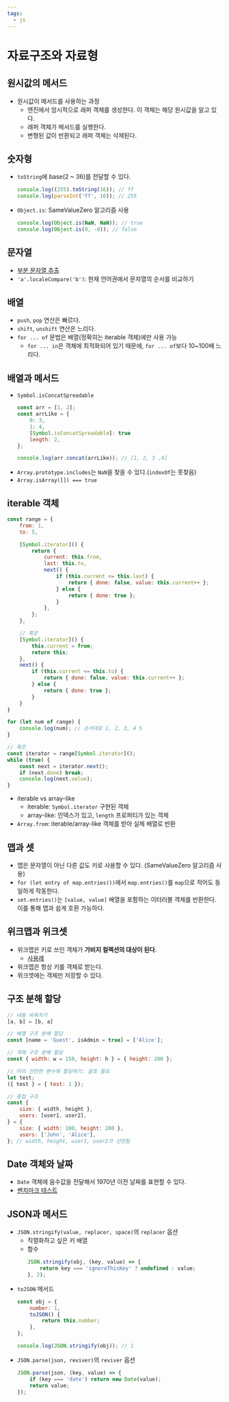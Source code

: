 ```yaml
---
tags:
  - js
---
```


# 자료구조와 자료형

## 원시값의 메서드

- 원시값이 메서드를 사용하는 과정
	- 엔진에서 암시적으로 래퍼 객체를 생성한다. 이 객체는 해당 원시값을 알고 있다.
	- 래퍼 객체가 메서드를 실행한다.
	- 변형된 값이 반환되고 래퍼 객체는 삭제된다.

## 숫자형

- `toString`에 base(2 ~ 36)를 전달할 수 있다.
	```js
	console.log((255).toString(16)); // ff
	console.log(parseInt('ff', 16)); // 255
	```
- `Object.is`: SameValueZero 알고리즘 사용
	```js
	console.log(Object.is(NaN, NaN)); // true
	console.log(Object.is(0, -0)); // false
	```

## 문자열

- [부분 문자열 추출](https://ko.javascript.info/string#ref-441)
- `'a'.localeCompare('b')`: 현재 언어권에서 문자열의 순서를 비교하기

## 배열

- `push`, `pop` 연산은 빠르다.
- `shift`, `unshift` 연산은 느리다.
- `for ... of` 문법은 배열(정확히는 iterable 객체)에만 사용 가능
	- `for ... in`은 객체에 최적화되어 있기 때문에, `for ... of`보다 10~100배 느리다.

## 배열과 메서드

- `Symbol.isConcatSpreadable`
	```js
	const arr = [1, 2];
	const arrLike = {
		0: 3,
		1: 4,
		[Symbol.isConcatSpreadable]: true
		length: 2,
	};

	console.log(arr.concat(arrLike)); // [1, 2, 3 ,4]
	```
- `Array.prototype.includes`는 `NaN`을 찾을 수 있다.(`indexOf`는 못찾음)
- `Array.isArray([]) === true`

## iterable 객체

```js
const range = {
	from: 1,
	to: 5,

	[Symbol.iterator]() {
		return {
			current: this.from,
			last: this.to,
			next() {
				if (this.current <= this.last) {
					return { done: false, value: this.current++ };
				} else {
					return { done: true };
				}
			},
		};
	},

	// 혹은
	[Symbol.iterator]() {
		this.current = from;
		return this;
	},
	next() {
		if (this.current <= this.to) {
			return { done: false, value: this.current++ };
		} else {
			return { done: true };
		}
	}
}

for (let num of range) {
	console.log(num); // 순서대로 1, 2, 3, 4 5
}

// 혹은
const iterator = range[Symbol.iterator]();
while (true) {
	const next = iterator.next();
	if (next.done) break;
	console.log(next.value);
}
```

- iterable vs array-like
	- iterable: `Symbol.iterator` 구현된 객체
	- array-like: 인덱스가 있고, `length` 프로퍼티가 있는 객체
- `Array.from`: iterable/array-like 객체를 받아 실제 배열로 반환

## 맵과 셋

- 맵은 문자열이 아닌 다른 값도 키로 사용할 수 있다. (SameValueZero 알고리즘 사용)
- `for (let entry of map.entries())`에서 `map.entries()`를 `map`으로 적어도 동일하게 작동한다.
- `set.entries()`는 `[value, value]` 배열을 포함하는 이터러블 객체를 반환한다. 이를 통해 맵과 쉽게 호환 가능하다.

## 위크맵과 위크셋

- 위크맵은 키로 쓰인 객체가 **가비지 컬렉션의 대상이 된다**.
	- [사용례](https://ko.javascript.info/weakmap-weakset#ref-774)
- 위크맵은 항상 키를 객체로 받는다.
- 위크셋에는 객체만 저장할 수 있다.

## 구조 분해 할당

```js
// 내용 바꿔치기
[a, b] = [b, a]

// 배열 구조 분해 할당
const [name = 'Guest', isAdmin = true] = ['Alice'];

// 객체 구조 분해 할당
const { width: w = 150, height: h } = { height: 200 };

// 미리 선언한 변수에 할당하기: 괄호 필요
let test;
({ test } = { test: 1 });

// 중첩 구조
const {
	size: { width, height },
	users: [user1, user2],
} = {
	size: { width: 100, height: 200 },
	users: ['John', 'Alice'],
}; // width, height, user1, user2가 선언됨
```

## Date 객체와 날짜

- `Date` 객체에 음수값을 전달해서 1970년 이전 날짜를 표현할 수 있다.
- [벤치마크 테스트](https://ko.javascript.info/date#ref-1174)

## JSON과 메서드

- `JSON.stringify(value, replacer, space)`의 `replacer` 옵션
	- 직렬화하고 싶은 키 배열
	- 함수
		```js
		JSON.stringify(obj, (key, value) => {
			return key === 'ignoreThisKey' ? undefined : value;
		}, 2);
		```
- `toJSON` 메서드
	```js
	const obj = {
		number: 1,
		toJSON() {
			return this.number;
		},
	};

	console.log(JSON.stringify(obj)); // 1
	```
- `JSON.parse(json, reviver)`의 `reviver` 옵션
	```js
	JSON.parse(json, (key, value) => {
		if (key === 'date') return new Date(value);
		return value;
	});
	```
